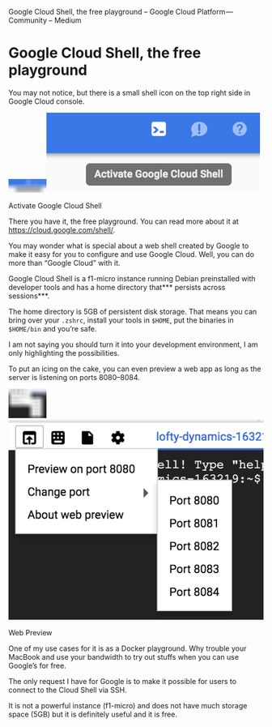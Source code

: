 Google Cloud Shell, the free playground – Google Cloud Platform — Community – Medium

# Google Cloud Shell, the free playground

You may not notice, but there is a small shell icon on the top right side in Google Cloud console.

![](../_resources/e5f8cfc5b10e061b9cb5be35d62bacfd.png)![1*21Rf-OKizee9oL0jKlPBzA.png](../_resources/84d208e0708a1d5bd92f41337acdb651.png)

Activate Google Cloud Shell

There you have it, the free playground. You can read more about it at https://cloud.google.com/shell/.

You may wonder what is special about a web shell created by Google to make it easy for you to configure and use Google Cloud. Well, you can do more than “Google Cloud” with it.

Google Cloud Shell is a f1-micro instance running Debian preinstalled with developer tools and has a home directory that*** persists across sessions***.

The home directory is 5GB of persistent disk storage. That means you can bring over your `.zshrc`, install your tools in `$HOME`, put the binaries in `$HOME/bin` and you’re safe.

I am not saying you should turn it into your development environment, I am only highlighting the possibilities.

To put an icing on the cake, you can even preview a web app as long as the server is listening on ports 8080–8084.

![](../_resources/a23499ac76a26bafff6b07e9b937a7be.png)![1*5sA-GOa62NkcLjLu41RpKA.png](../_resources/cb3b6249a1f633116675e6a9110afa11.png)

Web Preview

One of my use cases for it is as a Docker playground. Why trouble your MacBook and use your bandwidth to try out stuffs when you can use Google’s for free.

The only request I have for Google is to make it possible for users to connect to the Cloud Shell via SSH.

It is not a powerful instance (f1-micro) and does not have much storage space (5GB) but it is definitely useful and it is free.